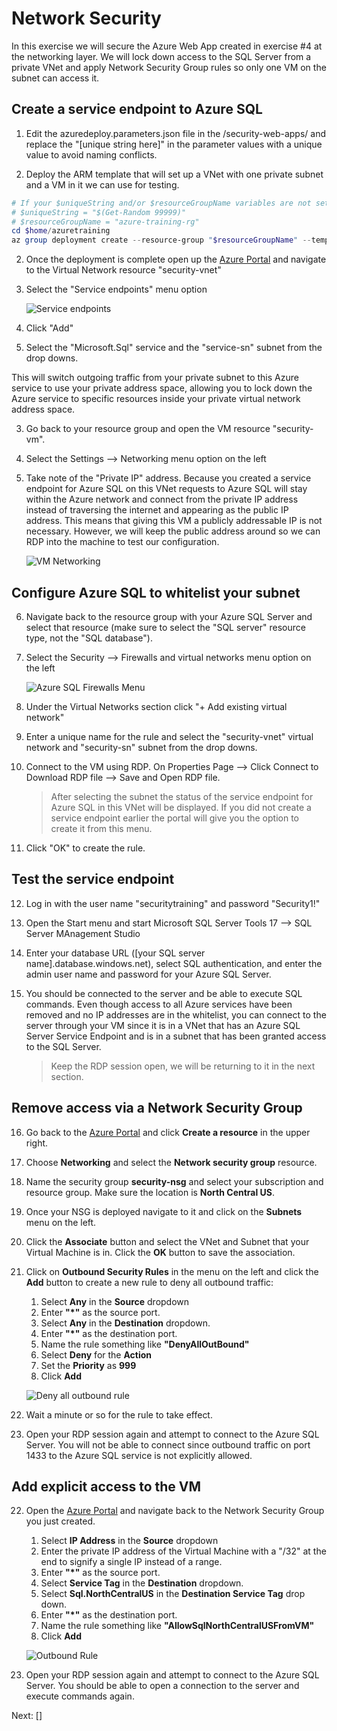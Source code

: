 # Network Security

In this exercise we will secure the Azure Web App created in exercise #4 at the networking layer.  We will lock down access to the SQL Server from a private VNet and apply Network Security Group rules so only one VM on the subnet can access it.

## Create a service endpoint to Azure SQL

1. Edit the azuredeploy.parameters.json file in the /security-web-apps/ and replace the "[unique string here]" in the parameter values with a unique value to avoid naming conflicts.

1. Deploy the ARM template that will set up a VNet with one private subnet and a VM in it we can use for testing.

```powershell
# If your $uniqueString and/or $resourceGroupName variables are not set, set them  here
# $uniqueString = "$(Get-Random 99999)"
# $resourceGroupName = "azure-training-rg"
cd $home/azuretraining
az group deployment create --resource-group "$resourceGroupName" --template-file ./security-web-apps/azuredeploy.json --parameters '@./security-web-apps/azuredeploy.parameters.json' --parameters "{'uniqueString': { 'value': '$uniqueString' }}" --verbose
```

2. Once the deployment is complete open up the [Azure Portal](https://portal.azure.com) and navigate to the Virtual Network resource "security-vnet"

3. Select the "Service endpoints" menu option

    ![Service endpoints](images/vnet-service-endpoint-menu.png)

5. Click "Add"

6. Select the "Microsoft.Sql" service and the "service-sn" subnet from the drop downs.

This will switch outgoing traffic from your private subnet to this Azure service to use your private address space, allowing you to lock down the Azure service to specific resources inside your private virtual network address space. 

3. Go back to your resource group and open the VM resource "security-vm".

4. Select the Settings --> Networking menu option on the left

5. Take note of the "Private IP" address.  Because you created a service endpoint for Azure SQL on this VNet requests to Azure SQL will stay within the Azure network and connect from the private IP address instead of traversing the internet and appearing as the public IP address.  This means that giving this VM a publicly addressable IP is not necessary.  However, we will keep the public address around so we can RDP into the machine to test our configuration.

    ![VM Networking](images/vm-networking.png)

## Configure Azure SQL to whitelist your subnet

6. Navigate back to the resource group with your Azure SQL Server and select that resource (make sure to select the "SQL server" resource type, not the "SQL database").

7. Select the Security --> Firewalls and virtual networks menu option on the left

    ![Azure SQL Firewalls Menu](images/azuresql-firewalls-menu.png)

8. Under the Virtual Networks section click "+ Add existing virtual network"

9. Enter a unique name for the rule and select the "security-vnet" virtual network and "security-sn" subnet from the drop downs.

10. Connect to the VM using RDP.  On Properties Page --> Click Connect to Download RDP file --> Save and Open RDP file.

    > After selecting the subnet the status of the service endpoint for Azure SQL in this VNet will be displayed.  If you did not create a service endpoint earlier the portal will give you the option to create it from this menu.

11. Click "OK" to create the rule.

## Test the service endpoint

12. Log in with the user name "securitytraining" and password "Security1!"

13. Open the Start menu and start Microsoft SQL Server Tools 17 --> SQL Server MAnagement Studio

14. Enter your database URL ([your SQL server name].database.windows.net), select SQL authentication, and enter the admin user name and password for your Azure SQL Server.

15. You should be connected to the server and be able to execute SQL commands.  Even though access to all Azure services have been removed and no IP addresses are in the whitelist, you can connect to the server through your VM since it is in a VNet that has an Azure SQL Server Service Endpoint and is in a subnet that has been granted access to the SQL Server.

    > Keep the RDP session open, we will be returning to it in the next section.

## Remove access via a Network Security Group

16. Go back to the [Azure Portal](https://portal.azure.com) and click **Create a resource** in the upper right.

17. Choose **Networking** and select the **Network security group** resource.

18. Name the security group **security-nsg** and select your subscription and resource group.  Make sure the location is **North Central US**.

19. Once your NSG is deployed navigate to it and click on the **Subnets** menu on the left.

20. Click the **Associate** button and select the VNet and Subnet that your Virtual Machine is in.  Click the **OK** button to save the association.

23. Click on **Outbound Security Rules** in the menu on the left and click the **Add** button to create a new rule to deny all outbound traffic:

    1. Select **Any** in the **Source** dropdown
    2. Enter **"\*"** as the source port.
    3. Select **Any** in the **Destination** dropdown.
    4. Enter **"\*"** as the destination port.
    5. Name the rule something like **"DenyAllOutBound"**
    6. Select **Deny** for the **Action**
    6. Set the **Priority** as **999**
    8. Click **Add**

    ![Deny all outbound rule](images/nsg-deny-all-outbound.png)

24. Wait a minute or so for the rule to take effect.

21. Open your RDP session again and attempt to connect to the Azure SQL Server.  You will not be able to connect since outbound traffic on port 1433 to the Azure SQL service is not explicitly allowed.

## Add explicit access to the VM

22. Open the [Azure Portal](https://portal.azure.com) and navigate back to the Network Security Group you just created.

    1. Select **IP Address** in the **Source** dropdown
    2. Enter the private IP address of the Virtual Machine with a "/32" at the end to signify a single IP instead of a range.
    3. Enter **"\*"** as the source port.
    4. Select **Service Tag** in the **Destination** dropdown.
    5. Select **Sql.NorthCentralUS** in the **Destination Service Tag** drop down. 
    6. Enter **"\*"** as the destination port.
    7. Name the rule something like **"AllowSqlNorthCentralUSFromVM"**
    8. Click **Add**

    ![Outbound Rule](images/nsg-outbound-sql-rule.png)

24. Open your RDP session again and attempt to connect to the Azure SQL Server. You should be able to open a connection to the server and execute commands again.

Next: []